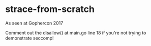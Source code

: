 # strace-from-scratch
As seen at Gophercon 2017

Comment out the disallow() at main.go line 18 if you're not trying to demonstrate seccomp! 
